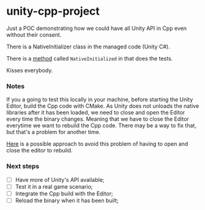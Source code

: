 # unity-cpp-project

Just a POC demonstrating how we could have all Unity API in Cpp even without their consent.

There is a NativeInitializer class in the managed code (Unity C#).

There is a [method](CppSource/UnityCppLib/UnityAPI/UnityAPIExtern.cpp) called `NativeInitialized` in that does the tests.

Kisses everybody.

### Notes
If you a going to test this locally in your machine, before starting the Unity Editor, build the Cpp code with CMake.
As Unity does not unloads the native libraries after it has been loaded, we need to close and open the Editor every time the binary changes.
Meaning that we have to close the Editor everytime we want to rebuild the Cpp code.
There may be a way to fix that, but that's a problem for another time.

[Here](https://forum.unity.com/threads/unloading-native-plugins-in-the-unity-editor.198296/) is a possible approach to avoid this problem of having to open and close the editor to rebuild.


### Next steps

- [ ] Have more of Unity's API available;
- [ ] Test it in a real game scenario;
- [ ] Integrate the Cpp build with the Editor;
- [ ] Reload the binary when it has been built;
